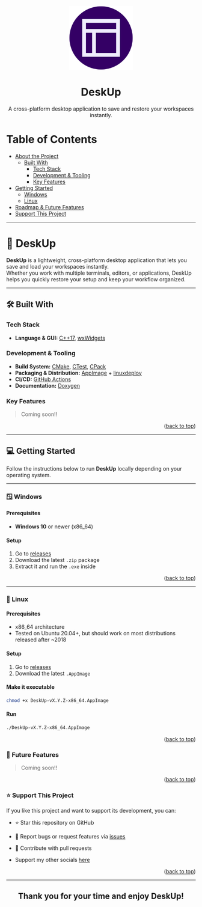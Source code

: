<a name="readme-top"></a>
<div align="center">
  <img src="./assets/DeskUp-512x512.png" alt="DeskUp Logo" width="170" height="auto" />
  <br/>

  <h1>DeskUp</h1>
  <p>A cross-platform desktop application to save and restore your workspaces instantly.</p>
</div>

<!-- TABLE OF CONTENTS -->

# Table of Contents
- [About the Project](#about-project)
  - [Built With](#built-with)
    - [Tech Stack](#tech-stack)
    - [Development & Tooling](#development-tooling)
    - [Key Features](#key-features)
- [Getting Started](#getting-started)
  - [Windows](#windows)
  - [Linux](#linux)
- [Roadmap & Future Features](#future-features)
- [Support This Project](#support)
---

# 📖 DeskUp <a name="about-project"></a>

**DeskUp** is a lightweight, cross-platform desktop application that lets you save and load your workspaces instantly.  
Whether you work with multiple terminals, editors, or applications, DeskUp helps you quickly restore your setup and keep your workflow organized.  

---

## 🛠 Built With <a name="built-with"></a>

### Tech Stack <a name="tech-stack"></a>
- **Language & GUI:** [C++17](https://isocpp.org/), [wxWidgets](https://www.wxwidgets.org/)  

### Development & Tooling <a name="development-tooling"></a>
- **Build System:** [CMake](https://cmake.org/), [CTest](https://cmake.org/cmake/help/latest/manual/ctest.1.html), [CPack](https://cmake.org/cmake/help/latest/module/CPack.html)  
- **Packaging & Distribution:** [AppImage](https://appimage.org/) + [linuxdeploy](https://github.com/linuxdeploy/linuxdeploy)  
- **CI/CD:** [GitHub Actions](https://github.com/features/actions)  
- **Documentation:** [Doxygen](https://www.doxygen.nl/)  

### Key Features <a name="key-features"></a>

> Coming soon!!

<p align="right">(<a href="#readme-top">back to top</a>)</p>

---

## 💻 Getting Started <a name="getting-started"></a>

Follow the instructions below to run **DeskUp** locally depending on your operating system.  

---

### 🪟 Windows <a name="windows"></a>

#### Prerequisites
- **Windows 10** or newer (x86_64)

#### Setup
1. Go to [releases](https://www.github.com/NicolasSerranoGarcia/DeskUp/releases)  
2. Download the latest `.zip` package  
3. Extract it and run the `.exe` inside  

<p align="right">(<a href="#readme-top">back to top</a>)</p>

---

### 🐧 Linux <a name="linux"></a>

#### Prerequisites
- x86_64 architecture  
- Tested on Ubuntu 20.04+, but should work on most distributions released after ~2018

#### Setup
1. Go to [releases](https://www.github.com/NicolasSerranoGarcia/DeskUp/releases)  
2. Download the latest `.AppImage`  

#### Make it executable

```bash
chmod +x DeskUp-vX.Y.Z-x86_64.AppImage
```

#### Run

```bash
./DeskUp-vX.Y.Z-x86_64.AppImage
```

<p align="right">(<a href="#readme-top">back to top</a>)</p>

### 🔭 Future Features <a name="future-features"></a>

> Coming soon!!

<p align="right">(<a href="#readme-top">back to top</a>)</p>

### ⭐️ Support This Project <a name="support"></a>

If you like this project and want to support its development, you can:

- ⭐️ Star this repository on GitHub

- 🐛 Report bugs or request features via [issues](https://github.com/NicolasSerranoGarcia/DeskUp/issues)

- 🤝 Contribute with pull requests

- Support my other socials [here](linktr.ee/NicolasSerrano) 

<p align="right">(<a href="#readme-top">back to top</a>)</p>

---

<div align="center"><h2>Thank you for your time and enjoy DeskUp!</h2></div>
